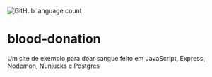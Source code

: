 ![GitHub language count](https://img.shields.io/github/languages/count/Ias4g/blood-donation)
# blood-donation
Um site de exemplo para doar sangue feito em JavaScript, Express, Nodemon, Nunjucks e Postgres
